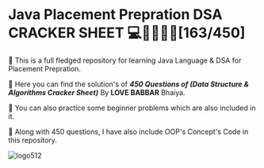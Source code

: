 
# Java Placement Prepration DSA CRACKER SHEET 💻🦸‍♂️🐱‍👤[163/450]
🐼 This is a full fledged repository for learning Java Language & DSA for Placement Prepration.

💪 Here you can find the solution's of **_450 Questions of (Data Structure & Algorithms Cracker Sheet)_** By **LOVE BABBAR** Bhaiya.

👊 You can also practice some beginner problems which are also included in it.

🎁 Along with 450 questions, I have also include OOP's Concept's Code in this repository.

![logo512](https://user-images.githubusercontent.com/65482419/118401608-f1490e80-b683-11eb-9e58-af14ae9a5cab.png)
